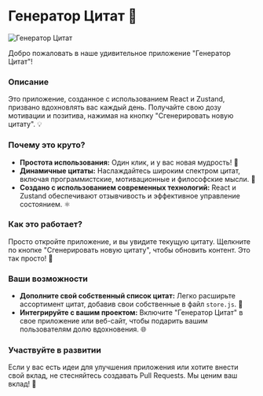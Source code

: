 # Генератор Цитат 🚀

![Генератор Цитат](link-to-your-image.png)

Добро пожаловать в наше удивительное приложение "Генератор Цитат"! 

### Описание

Это приложение, созданное с использованием React и Zustand, призвано вдохновлять вас каждый день. Получайте свою дозу мотивации и позитива, нажимая на кнопку "Сгенерировать новую цитату". 💡

### Почему это круто?

- **Простота использования:** Один клик, и у вас новая мудрость! 🌟
- **Динамичные цитаты:** Наслаждайтесь широким спектром цитат, включая программистские, мотивационные и философские мысли. 🧠
- **Создано с использованием современных технологий:** React и Zustand обеспечивают отзывчивость и эффективное управление состоянием. ⚛️

### Как это работает?

Просто откройте приложение, и вы увидите текущую цитату. Щелкните по кнопке "Сгенерировать новую цитату", чтобы обновить контент. Это так просто! 🎉

### Ваши возможности

- **Дополните свой собственный список цитат:** Легко расширьте ассортимент цитат, добавив свои собственные в файл `store.js`. 📝
- **Интегрируйте с вашим проектом:** Включите "Генератор Цитат" в свое приложение или веб-сайт, чтобы подарить вашим пользователям долю вдохновения. 🌐

### Участвуйте в развитии

Если у вас есть идеи для улучшения приложения или хотите внести свой вклад, не стесняйтесь создавать Pull Requests. Мы ценим ваш вклад! 💪
